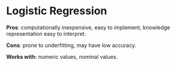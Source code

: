 # Logistic Regression

**Pros**: computationally inexpensive, easy to implement, knowledge representation easy to interpret.

**Cons**: prone to underfitting, may have low accuracy.

**Works with**: numeric values, nominal values.
